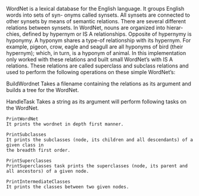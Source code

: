WordNet is a lexical database for the English language. It groups English words into sets of syn-
onyms called synsets. All synsets are connected to other synsets by means of semantic relations.
There are several different relations between synsets. In WordNet, nouns are organized into hierar-
chies, defined by hypernym or IS A relationships. Opposite of hypernymy is hyponymy. A hyponym
shares a type-of relationship with its hypernym. For example, pigeon, crow, eagle and seagull are
all hyponyms of bird (their hypernym); which, in turn, is a hyponym of animal. In this implementation
only worked with these relations and built small WordNet’s with IS A relations. These relations are called superclass and subclass relations and used to perform the following operations on these simple WordNet’s:

BuildWordnet
Takes a filename containing the relations as its argument and builds a tree for the WordNet.

HandleTask
Takes a string as its argument will perform following tasks on the WordNet. 

	PrintWordNet
	It prints the wordnet in depth first manner.

	PrintSubclasses
	It prints the subclasses (node, its children and all descendants) of a given class in
	the breadth first order.

	PrintSuperclasses
	PrintSuperclasses task prints the superclasses (node, its parent and all ancestors) of a given node.

	PrintIntermediateClasses
	It prints the classes between two given nodes.
